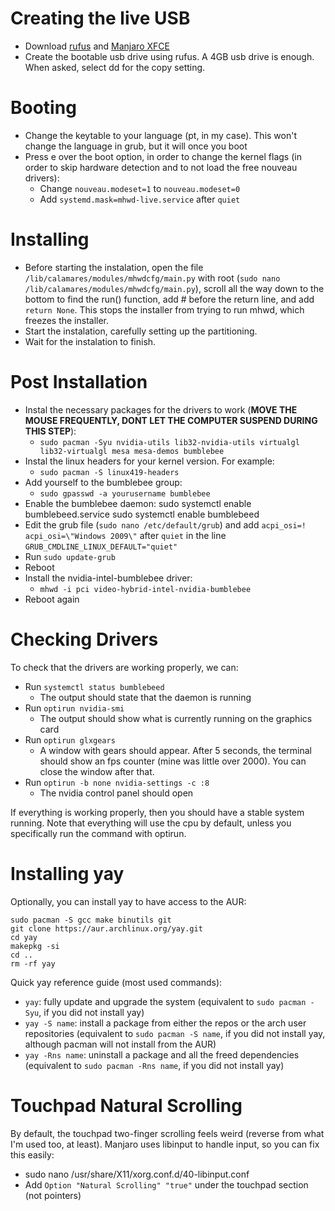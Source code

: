 # Creating the live USB
- Download [rufus](https://rufus.ie/ "rufus") and [Manjaro XFCE](http:/https://manjaro.org/download/xfce/ "Manjaro XFCE")
- Create the bootable usb drive using rufus. A 4GB usb drive is enough. When asked, select dd for the copy setting.

# Booting
- Change the keytable to your language (pt, in my case). This won't change the language in grub, but it will once you boot
- Press e over the boot option, in order to change the kernel flags (in order to skip hardware detection and to not load the free nouveau drivers):
  - Change `nouveau.modeset=1` to `nouveau.modeset=0`
  - Add `systemd.mask=mhwd-live.service` after `quiet`
 
# Installing
- Before starting the instalation, open the file `/lib/calamares/modules/mhwdcfg/main.py` with root (`sudo nano /lib/calamares/modules/mhwdcfg/main.py`), scroll all the way down to the bottom to find the run() function, add # before the return line, and add `return None`.  This stops the installer from trying to run mhwd, which freezes the installer.
- Start the instalation, carefully setting up the partitioning.
- Wait for the instalation to finish.

# Post Installation
- Instal the necessary packages for the drivers to work (**MOVE THE MOUSE FREQUENTLY, DONT LET THE COMPUTER SUSPEND DURING THIS STEP**):
  - `sudo pacman -Syu nvidia-utils lib32-nvidia-utils virtualgl lib32-virtualgl mesa mesa-demos bumblebee`
- Instal the linux headers for your kernel version. For example:
  - `sudo pacman -S linux419-headers`
- Add yourself to the bumblebee group:
  - `sudo gpasswd -a yourusername bumblebee`
- Enable the bumblebee daemon:
		sudo systemctl enable bumblebeed.service
		sudo systemctl enable bumblebeed
- Edit the grub file (`sudo nano /etc/default/grub`) and add `acpi_osi=! acpi_osi=\"Windows 2009\"` after `quiet` in the line `GRUB_CMDLINE_LINUX_DEFAULT="quiet"`
- Run `sudo update-grub`
- Reboot
- Install the nvidia-intel-bumblebee driver:
  - `mhwd -i pci video-hybrid-intel-nvidia-bumblebee`
- Reboot again

# Checking Drivers
To check that the drivers are working properly, we can:
- Run `systemctl status bumblebeed`
  - The output should state that the daemon is running
- Run `optirun nvidia-smi`
  - The output should show what is currently running on the graphics card
- Run `optirun glxgears`
  - A window with gears should appear. After 5 seconds, the terminal should show an fps counter (mine was little over 2000). You can close the window after that.
- Run `optirun -b none nvidia-settings -c :8`
  - The nvidia control panel should open

If everything is working properly, then you should have a stable system running. Note that everything will use the cpu by default, unless you specifically run the command with optirun. 

# Installing yay
Optionally, you can install yay to have access to the AUR:

    sudo pacman -S gcc make binutils git
    git clone https://aur.archlinux.org/yay.git
    cd yay
    makepkg -si
    cd ..
    rm -rf yay

Quick yay reference guide (most used commands):
- `yay`: fully update and upgrade the system (equivalent to `sudo pacman -Syu`, if you did not install yay)
- `yay -S name`: install a package from either the repos or the arch user repositories (equivalent to `sudo pacman -S name`, if you did not install yay, although pacman will not install from the AUR)
- `yay -Rns name`: uninstall a package and all the freed dependencies (equivalent to `sudo pacman -Rns name`, if you did not install yay)


# Touchpad Natural Scrolling
By default, the touchpad two-finger scrolling feels weird (reverse from what I'm used too, at least). Manjaro uses libinput to handle input, so you can fix this easily:
- sudo nano /usr/share/X11/xorg.conf.d/40-libinput.conf
- Add `Option "Natural Scrolling" "true"` under the touchpad section (not pointers)
